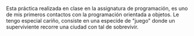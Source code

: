 Esta práctica realizada en clase en la assignatura de programación, es uno de mis primeros contactos con la programación orientada a objetos. Le tengo especial cariño, consiste en una especide de "juego" donde un superviviente recorre una ciudad con tal de sobrevivir. 
